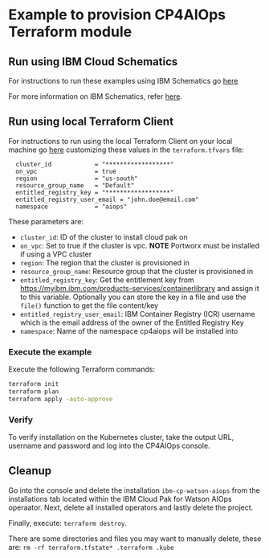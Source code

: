 # Example to provision CP4AIOps Terraform module

## Run using IBM Cloud Schematics

For instructions to run these examples using IBM Schematics go [here](../Using_Schematics.md)

For more information on IBM Schematics, refer [here](https://cloud.ibm.com/docs/schematics?topic=schematics-get-started-terraform).

## Run using local Terraform Client

For instructions to run using the local Terraform Client on your local machine go [here](../Using_Terraform.md)
customizing these values in the `terraform.tfvars` file:

```hcl
  cluster_id            = "******************"
  on_vpc                = true
  region                = "us-south"
  resource_group_name   = "Default"
  entitled_registry_key = "******************"
  entitled_registry_user_email = "john.doe@email.com"
  namespace             = "aiops"
```

These parameters are:

- `cluster_id`: ID of the cluster to install cloud pak on
- `on_vpc`: Set to true if the cluster is vpc. **NOTE** Portworx must be installed if using a VPC cluster
- `region`: The region that the cluster is provisioned in
- `resource_group_name`: Resource group that the cluster is provisioned in
- `entitled_registry_key`: Get the entitlement key from https://myibm.ibm.com/products-services/containerlibrary and assign it to this variable. Optionally you can store the key in a file and use the `file()` function to get the file content/key
- `entitled_registry_user_email`: IBM Container Registry (ICR) username which is the email address of the owner of the Entitled Registry Key
- `namespace`: Name of the namespace cp4aiops will be installed into

                            
### Execute the example

Execute the following Terraform commands:

```bash
terraform init
terraform plan
terraform apply -auto-approve
```

### Verify

To verify installation on the Kubernetes cluster, take the output URL, username and password and log into the CP4AIOps console.

## Cleanup

Go into the console and delete the installation `ibm-cp-watson-aiops` from the installations tab located within the IBM Cloud Pak for Watson AIOps operaator. Next, delete all installed operators and lastly delete the project.

Finally, execute: `terraform destroy`.

There are some directories and files you may want to manually delete, these are: `rm -rf terraform.tfstate* .terraform .kube`
